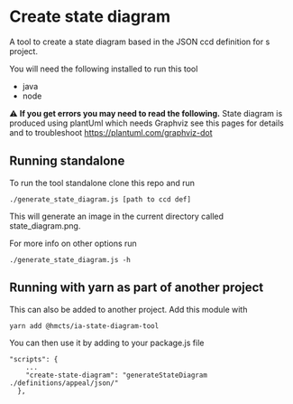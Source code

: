 # Create state diagram

A tool to create a state diagram based in the JSON ccd definition for s project.

You will need the following installed to run this tool
- java
- node

:warning: **If you get errors you may need to read the following.** State diagram is produced using plantUml
which needs Graphviz see this pages for details and to troubleshoot https://plantuml.com/graphviz-dot

## Running standalone

To run the tool standalone clone this repo and run 

```
./generate_state_diagram.js [path to ccd def]
```

This will generate an image in the current directory called state_diagram.png.

For more info on other options run

```
./generate_state_diagram.js -h
```

## Running with yarn as part of another project
This can also be added to another project. Add this module with

```
yarn add @hmcts/ia-state-diagram-tool
```

You can then use it by adding to your package.js file

```
"scripts": {
    ...
    "create-state-diagram": "generateStateDiagram ./definitions/appeal/json/"
  },
```
